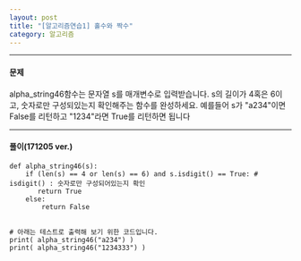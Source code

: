 ```yaml
---
layout: post
title: "[알고리즘연습1] 홀수와 짝수"
category: 알고리즘
---
```


- - -

#### **문제**
alpha_string46함수는 문자열 s를 매개변수로 입력받습니다.
s의 길이가 4혹은 6이고, 숫자로만 구성되있는지 확인해주는 함수를 완성하세요.
예를들어 s가 "a234"이면 False를 리턴하고 "1234"라면 True를 리턴하면 됩니다
- - -
#### **풀이**(171205 ver.)
```
def alpha_string46(s):
    if (len(s) == 4 or len(s) == 6) and s.isdigit() == True: # isdigit() : 숫자로만 구성되어있는지 확인
       return True
    else:
        return False


# 아래는 테스트로 출력해 보기 위한 코드입니다.
print( alpha_string46("a234") )
print( alpha_string46("1234333") )
```